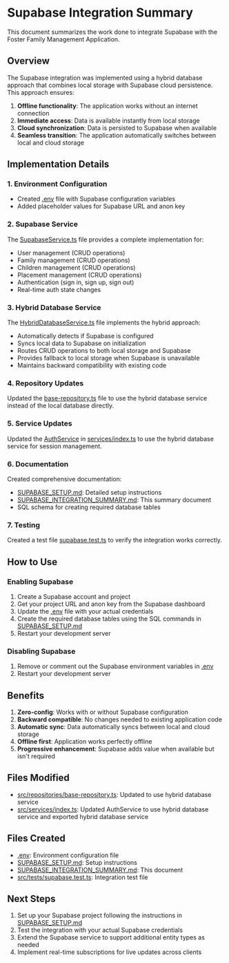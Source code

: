# Supabase Integration Summary

This document summarizes the work done to integrate Supabase with the Foster Family Management Application.

## Overview

The Supabase integration was implemented using a hybrid database approach that combines local storage with Supabase cloud persistence. This approach ensures:

1. **Offline functionality**: The application works without an internet connection
2. **Immediate access**: Data is available instantly from local storage
3. **Cloud synchronization**: Data is persisted to Supabase when available
4. **Seamless transition**: The application automatically switches between local and cloud storage

## Implementation Details

### 1. Environment Configuration

- Created [.env](file:///c:/Users/grego/OneDrive/%C3%81rea%20de%20Trabalho/Familia%20Acolhedora/.env) file with Supabase configuration variables
- Added placeholder values for Supabase URL and anon key

### 2. Supabase Service

The [SupabaseService.ts](file:///c:/Users/grego/OneDrive/%C3%81rea%20de%20Trabalho/Familia%20Acolhedora/src/services/SupabaseService.ts) file provides a complete implementation for:

- User management (CRUD operations)
- Family management (CRUD operations)
- Children management (CRUD operations)
- Placement management (CRUD operations)
- Authentication (sign in, sign up, sign out)
- Real-time auth state changes

### 3. Hybrid Database Service

The [HybridDatabaseService.ts](file:///c:/Users/grego/OneDrive/%C3%81rea%20de%20Trabalho/Familia%20Acolhedora/src/services/HybridDatabaseService.ts) file implements the hybrid approach:

- Automatically detects if Supabase is configured
- Syncs local data to Supabase on initialization
- Routes CRUD operations to both local storage and Supabase
- Provides fallback to local storage when Supabase is unavailable
- Maintains backward compatibility with existing code

### 4. Repository Updates

Updated the [base-repository.ts](file:///c:/Users/grego/OneDrive/%C3%81rea%20de%20Trabalho/Familia%20Acolhedora/src/repositories/base-repository.ts) file to use the hybrid database service instead of the local database directly.

### 5. Service Updates

Updated the [AuthService](file:///c:/Users/grego/OneDrive/%C3%81rea%20de%20Trabalho/Familia%20Acolhedora/src/services/index.ts#L35-L126) in [services/index.ts](file:///c:/Users/grego/OneDrive/%C3%81rea%20de%20Trabalho/Familia%20Acolhedora/src/services/index.ts) to use the hybrid database service for session management.

### 6. Documentation

Created comprehensive documentation:
- [SUPABASE_SETUP.md](file:///c:/Users/grego/OneDrive/%C3%81rea%20de%20Trabalho/Familia%20Acolhedora/SUPABASE_SETUP.md): Detailed setup instructions
- [SUPABASE_INTEGRATION_SUMMARY.md](file:///c:/Users/grego/OneDrive/%C3%81rea%20de%20Trabalho/Familia%20Acolhedora/SUPABASE_INTEGRATION_SUMMARY.md): This summary document
- SQL schema for creating required database tables

### 7. Testing

Created a test file [supabase.test.ts](file:///c:/Users/grego/OneDrive/%C3%81rea%20de%20Trabalho/Familia%20Acolhedora/src/tests/supabase.test.ts) to verify the integration works correctly.

## How to Use

### Enabling Supabase

1. Create a Supabase account and project
2. Get your project URL and anon key from the Supabase dashboard
3. Update the [.env](file:///c:/Users/grego/OneDrive/%C3%81rea%20de%20Trabalho/Familia%20Acolhedora/.env) file with your actual credentials
4. Create the required database tables using the SQL commands in [SUPABASE_SETUP.md](file:///c:/Users/grego/OneDrive/%C3%81rea%20de%20Trabalho/Familia%20Acolhedora/SUPABASE_SETUP.md)
5. Restart your development server

### Disabling Supabase

1. Remove or comment out the Supabase environment variables in [.env](file:///c:/Users/grego/OneDrive/%C3%81rea%20de%20Trabalho/Familia%20Acolhedora/.env)
2. Restart your development server

## Benefits

1. **Zero-config**: Works with or without Supabase configuration
2. **Backward compatible**: No changes needed to existing application code
3. **Automatic sync**: Data automatically syncs between local and cloud storage
4. **Offline first**: Application works perfectly offline
5. **Progressive enhancement**: Supabase adds value when available but isn't required

## Files Modified

- [src/repositories/base-repository.ts](file:///c:/Users/grego/OneDrive/%C3%81rea%20de%20Trabalho/Familia%20Acolhedora/src/repositories/base-repository.ts): Updated to use hybrid database service
- [src/services/index.ts](file:///c:/Users/grego/OneDrive/%C3%81rea%20de%20Trabalho/Familia%20Acolhedora/src/services/index.ts): Updated AuthService to use hybrid database service and exported hybrid database service

## Files Created

- [.env](file:///c:/Users/grego/OneDrive/%C3%81rea%20de%20Trabalho/Familia%20Acolhedora/.env): Environment configuration file
- [SUPABASE_SETUP.md](file:///c:/Users/grego/OneDrive/%C3%81rea%20de%20Trabalho/Familia%20Acolhedora/SUPABASE_SETUP.md): Setup instructions
- [SUPABASE_INTEGRATION_SUMMARY.md](file:///c:/Users/grego/OneDrive/%C3%81rea%20de%20Trabalho/Familia%20Acolhedora/SUPABASE_INTEGRATION_SUMMARY.md): This document
- [src/tests/supabase.test.ts](file:///c:/Users/grego/OneDrive/%C3%81rea%20de%20Trabalho/Familia%20Acolhedora/src/tests/supabase.test.ts): Integration test file

## Next Steps

1. Set up your Supabase project following the instructions in [SUPABASE_SETUP.md](file:///c:/Users/grego/OneDrive/%C3%81rea%20de%20Trabalho/Familia%20Acolhedora/SUPABASE_SETUP.md)
2. Test the integration with your actual Supabase credentials
3. Extend the Supabase service to support additional entity types as needed
4. Implement real-time subscriptions for live updates across clients